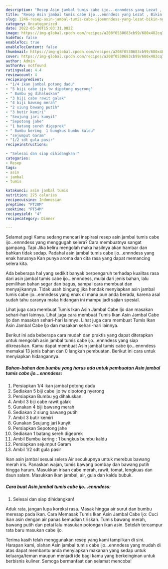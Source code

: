 ```yaml
---
description: "Resep Asin jambal tumis cabe ijo...ennndess yang Lezat , Bikin Ngiler"
title: "Resep Asin jambal tumis cabe ijo...ennndess yang Lezat , Bikin Ngiler"
slug: 1246-resep-asin-jambal-tumis-cabe-ijoennndess-yang-lezat-bikin-ngiler
category: Uncategorized
date: 2022-05-30T15:03:31.002Z
image: https://img-global.cpcdn.com/recipes/a208f0530683cb99/680x482cq70/asin-jambal-tumis-cabe-ijoennndess-foto-resep-utama.jpg
hideToc: false
enableToc: true
enableTocContent: false
thumbnail: https://img-global.cpcdn.com/recipes/a208f0530683cb99/680x482cq70/asin-jambal-tumis-cabe-ijoennndess-foto-resep-utama.jpg
cover: https://img-global.cpcdn.com/recipes/a208f0530683cb99/680x482cq70/asin-jambal-tumis-cabe-ijoennndess-foto-resep-utama.jpg
author: Admin
authorAv: notfound
ratingvalue: 4.4
reviewcount: 4
recipeingredient:
- "1/4 ikan jambal potong dadu"
- "5 biji cabe ijo tw dipotong nyerong"
- " Bumbu yg dihaluskan"
- "3 biji cabe rawit galak"
- "4 biji bawsng merah"
- "2 siung bawang putih"
- "3 butir kemiri"
- "Seujung jari kunyit"
- "Sepotong jahe"
- "1 batang sereh digeprek"
- " Bumbu kering  1 bungkus bumbu kaldu"
- "sejumput Garam"
- "1/2 sdt gula pasir"
recipeinstructions:

- "Selesai dan siap dihidangkan!"
categories:
- Resep
tags:
- asin
- jambal
- tumis

katakunci: asin jambal tumis 
nutrition: 275 calories
recipecuisine: Indonesian
preptime: "PT20M"
cooktime: "PT54M"
recipeyield: "4"
recipecategory: Dinner

---
```



Selamat pagi Kamu sedang mencari inspirasi resep asin jambal tumis cabe ijo...ennndess yang menggugah selera? Cara membuatnya sangat gampang. Tapi Jika keliru mengolah maka hasilnya akan hambar dan bahkan tidak sedap. Padahal asin jambal tumis cabe ijo...ennndess yang enak harusnya Kan punya aroma dan cita rasa yang dapat memancing selera kita.


Ada beberapa hal yang sedikit banyak berpengaruh terhadap kualitas rasa dari asin jambal tumis cabe ijo...ennndess, mulai dari jenis bahan, lalu pemilihan bahan segar dan bagus, sampai cara membuat dan menyajikannya. Tidak usah bingung jika hendak menyiapkan asin jambal tumis cabe ijo...ennndess yang enak di mana pun anda berada, karena asal sudah tahu caranya maka hidangan ini mampu jadi sajian spesial.

Lihat juga cara membuat Tumis Ikan Asin Jambal Cabe Ijo dan masakan sehari-hari lainnya. Lihat juga cara membuat Tumis Ikan Asin Jambal Cabe Ijo dan masakan sehari-hari lainnya. Lihat juga cara membuat Tumis Ikan Asin Jambal Cabe Ijo dan masakan sehari-hari lainnya.


Berikut ini ada beberapa cara mudah dan praktis yang dapat diterapkan untuk mengolah asin jambal tumis cabe ijo...ennndess yang siap dikreasikan. Kamu dapat membuat Asin jambal tumis cabe ijo...ennndess memakai 13 jenis bahan dan 0 langkah pembuatan. Berikut ini cara untuk menyiapkan hidangannya.

<!--inarticleads1-->

##### Bahan-bahan dan bumbu yang harus ada untuk pembuatan Asin jambal tumis cabe ijo...ennndess:

1. Persiapkan 1/4 ikan jambal potong dadu
1. Sediakan 5 biji cabe ijo tw dipotong nyerong
1. Persiapkan  Bumbu yg dihaluskan:
1. Ambil 3 biji cabe rawit galak
1. Gunakan 4 biji bawsng merah
1. Sediakan 2 siung bawang putih
1. Ambil 3 butir kemiri
1. Gunakan Seujung jari kunyit
1. Persiapkan Sepotong jahe
1. Sediakan 1 batang sereh digeprek
1. Ambil  Bumbu kering : 1 bungkus bumbu kaldu
1. Persiapkan sejumput Garam
1. Ambil 1/2 sdt gula pasir


Ikan asin jambal sesuai selera Air secukupnya untuk merebus bawang merah iris. Panaskan wajan, tumis bawang bombay dan bawang putih hingga harum. Masukkan irisan cabe merah, rawit, tomat, lengkuas dan daun salam. Masukkan ikan jambal, air, gula dan kaldu bubuk. 

<!--inarticleads2-->

##### Cara buat Asin jambal tumis cabe ijo...ennndess:


1. Selesai dan siap dihidangkan!

Aduk rata, jangan lupa koreksi rasa. Masak hingga air surut dan bumbu meresap pada ikan. Cara Memasak Tumis Ikan Asin Jambal Cabe Ijo: Cuci ikan asin dengan air panas kemudian tiriskan. Tumis bawang merah, bawang putih dan petai lalu masukan potongan ikan asin. Setelah tercampur rata baru masukan cabe ijo. 

Terima kasih telah menggunakan resep yang kami tampilkan di sini. Harapan kami, olahan Asin jambal tumis cabe ijo...ennndess yang mudah di atas dapat membantu anda menyiapkan makanan yang sedap untuk keluarga/teman maupun menjadi ide bagi kamu yang berkeinginan untuk berbisnis kuliner. Semoga bermanfaat dan selamat mencoba!
